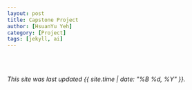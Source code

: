 ```yaml
---
layout: post
title: Capstone Project
author: [HsuanYu Yeh]
category: [Project]
tags: [jekyll, ai]
---
```




<br>
<br>

*This site was last updated {{ site.time | date: "%B %d, %Y" }}.*


